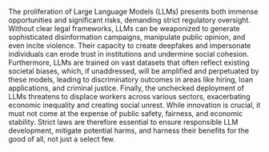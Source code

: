 The proliferation of Large Language Models (LLMs) presents both immense opportunities and significant risks, demanding strict regulatory oversight. Without clear legal frameworks, LLMs can be weaponized to generate sophisticated disinformation campaigns, manipulate public opinion, and even incite violence. Their capacity to create deepfakes and impersonate individuals can erode trust in institutions and undermine social cohesion. Furthermore, LLMs are trained on vast datasets that often reflect existing societal biases, which, if unaddressed, will be amplified and perpetuated by these models, leading to discriminatory outcomes in areas like hiring, loan applications, and criminal justice. Finally, the unchecked deployment of LLMs threatens to displace workers across various sectors, exacerbating economic inequality and creating social unrest. While innovation is crucial, it must not come at the expense of public safety, fairness, and economic stability. Strict laws are therefore essential to ensure responsible LLM development, mitigate potential harms, and harness their benefits for the good of all, not just a select few.